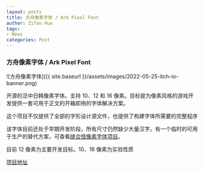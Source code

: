 ```yaml
---
layout: posts
title: 方舟像素字体 / Ark Pixel Font 
author: Zifan Hua
tags:
- News
categories: Post
---
```


### 方舟像素字体 / Ark Pixel Font 

![方舟像素字体]({{ site.baseurl }}/assets/images/2022-05-25-itch-io-banner.png)

开源的泛中日韩像素字体。支持 10、12 和 16 像素。目标是为像素风格的游戏开发提供一套可用于正文的开箱即用的字体解决方案。

这个项目不仅提供了全部的字形设计源文件，也提供了构建字体所需要的完整程序

该字体目前还处于早期开发阶段，所有尺寸仍然缺少大量汉字。有一个临时的可用于生产的替代方案，可查看[缝合怪像素字体项目](https://github.com/TakWolf/fusion-pixel-font)。

目前 12 像素为主要开发目标。10、16 像素为实验性质

[项目地址](https://github.com/TakWolf/ark-pixel-font)

